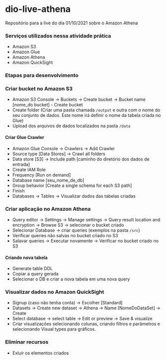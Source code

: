 # dio-live-athena
Repositório para a live do dia 01/10/2021 sobre o Amazon Athena

### Serviços utilizados nessa atividade prática
 - Amazon S3
 - Amazon Glue
 - Amazon Athena
 - Amazon QuickSight

### Etapas para desenvolvimento

### Criar bucket no Amazon S3

- Amazon S3 Console -> Buckets -> Create bucket -> Bucket name [nome_do bucket] - Create bucket
- Create folder (Criar uma pasta chamada ```/output``` e outra com o nome do seu conjunto de dados. Este nome irá definir o nome da tabela criada no Glue)
- Upload dos arquivos de dados localizados na pasta ```/data```

#### Criar Glue Crawler

- Amazon Glue Console -> Crawlers -> Add Crawler
- Source type [Data Stores] -> Crawl all folders
- Data store [S3] -> Include path [caminho do diretório dos dados de entrada]
- Create IAM Role
- Frequency [Run on demand]
- Database name [seu_nome_de_db]
- Group behavior [Create a single schema for each S3 path]
- Finish
- Databases -> Tables -> Visualizar dados das tabelas criadas

### Criar aplicação no Amazon Athena

- Query editor -> Settings -> Manage settings -> Query result location and encryption -> Browse S3 -> selecionar o bucket criado
- Selecionar Database -> criar queries (exemplos na pasta ```/src```)
- Verificar queries não salvas no bucket criado no S3
- Salavar queries -> Executar novamente -> Verificar no bucket criado no S3

#### Criando nova tabela

- Generate table DDL
- Copiar a query gerada
- Selecionar o DB e criar a nova tabela em uma nova query

### Visualizar dados no Amazon QuickSight

- Signup (caso não tenha conta) -> Escolher [Standard]
- Datasets -> Create new dataset -> Athena -> Name [NomeDoDataSet] -> Create
- Select database -> select table -> Edit or preview -> Save & visualize
- Criar visualizações selecionando colunas, criando filtros e parâmetros e selecionando Visual types para gráficos.

### Eliminar recursos
 - Exluir os elementos criados

